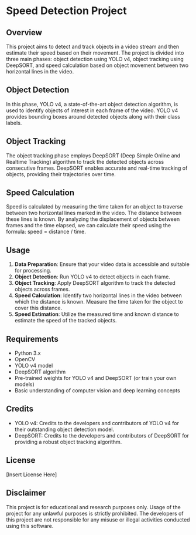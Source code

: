 # Speed Detection Project

## Overview
This project aims to detect and track objects in a video stream and then estimate their speed based on their movement. The project is divided into three main phases: object detection using YOLO v4, object tracking using DeepSORT, and speed calculation based on object movement between two horizontal lines in the video.

## Object Detection
In this phase, YOLO v4, a state-of-the-art object detection algorithm, is used to identify objects of interest in each frame of the video. YOLO v4 provides bounding boxes around detected objects along with their class labels.

## Object Tracking
The object tracking phase employs DeepSORT (Deep Simple Online and Realtime Tracking) algorithm to track the detected objects across consecutive frames. DeepSORT enables accurate and real-time tracking of objects, providing their trajectories over time.

## Speed Calculation
Speed is calculated by measuring the time taken for an object to traverse between two horizontal lines marked in the video. The distance between these lines is known. By analyzing the displacement of objects between frames and the time elapsed, we can calculate their speed using the formula: speed = distance / time.

## Usage
1. **Data Preparation**: Ensure that your video data is accessible and suitable for processing.
2. **Object Detection**: Run YOLO v4 to detect objects in each frame.
3. **Object Tracking**: Apply DeepSORT algorithm to track the detected objects across frames.
4. **Speed Calculation**: Identify two horizontal lines in the video between which the distance is known. Measure the time taken for the object to cover this distance.
5. **Speed Estimation**: Utilize the measured time and known distance to estimate the speed of the tracked objects.

## Requirements
- Python 3.x
- OpenCV
- YOLO v4 model
- DeepSORT algorithm
- Pre-trained weights for YOLO v4 and DeepSORT (or train your own models)
- Basic understanding of computer vision and deep learning concepts

## Credits
- YOLO v4: Credits to the developers and contributors of YOLO v4 for their outstanding object detection model.
- DeepSORT: Credits to the developers and contributors of DeepSORT for providing a robust object tracking algorithm.

## License
[Insert License Here]

## Disclaimer
This project is for educational and research purposes only. Usage of the project for any unlawful purposes is strictly prohibited. The developers of this project are not responsible for any misuse or illegal activities conducted using this software.

